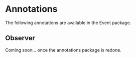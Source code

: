 # Annotations #

The following annotations are available in the Event package.

## Observer ##

Coming soon... once the annotations package is redone.

